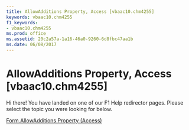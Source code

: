 ```yaml
---
title: AllowAdditions Property, Access [vbaac10.chm4255]
keywords: vbaac10.chm4255
f1_keywords:
- vbaac10.chm4255
ms.prod: office
ms.assetid: 20c2a57a-1a16-46a0-9260-6d8fbc47aa1b
ms.date: 06/08/2017
---
```



# AllowAdditions Property, Access [vbaac10.chm4255]

Hi there! You have landed on one of our F1 Help redirector pages. Please select the topic you were looking for below.

[Form.AllowAdditions Property (Access)](http://msdn.microsoft.com/library/8e440a96-7f9e-c009-5055-377c75999267%28Office.15%29.aspx)

